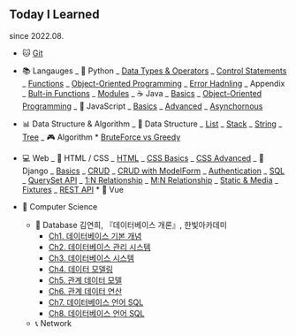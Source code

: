 ## Today I Learned

since 2022.08.

- 🐱 [Git](./Git/01_Git.md)
  <br>

- 📚 Langauges
  _ 🐍 Python
  _ [Data Types & Operators](./Python/01_Python_Basics_Datatypes_Operators.md)
  _ [Control Statements](./Python/02_Python_Basics_ControlStatements.md)
  _ [Functions](./Python/03_Python_Function.md)
  _ [Object-Oriented Programming](./Python/04_Python_OOP.md)
  _ [Error Hadnling](./Python/05_Python_Error_Handling.md)
  _ Appendix
  _ [Bult-in Functions](./Python/Appendix_01_Python_Builtin_Functions.md)
  _ [Modules](./Python/Appendix_02_Python_Modules.md)
  _ ☕ Java
  _ [Basics](./Java/01_Java_Basics.md)
  _ [Object-Oriented Programming](./Java/02_Java_OOP.md)
  _ 📒 JavaScript
  _ [Basics](./JavaScript/01_JavaScript_Basics.md)
  _ [Advanced](./JavaScript/02_JavaScript_Advanced.md)
  _ [Asynchornous](./JavaScript/03_JavaScript_Asynchronous.md)
  <br>

- 📊 Data Structure & Algorithm
  _ 💾 Data Structure
  _ [List](./Algorithm/List.md)
  _ [Stack](./Algorithm/Stack.md)
  _ [String](./Algorithm/String.md)
  _ [Tree](./Algorithm/Tree.md)
  _ 🎮 Algorithm \* [BruteForce vs Greedy](./Algorithm/BruteForce_Greedy.md)
  <br>

- 💻 Web
  _ 📸 HTML / CSS
  _ [HTML](./Web/01_HTML.md)
  _ [CSS Basics](./Web/02_CSS_Basics.md)
  _ [CSS Advanced](./Web/03_CSS_Advanced.md)
  _ 🤠 Django
  _ [Basics](./Django/01_Django_Basics.md)
  _ [CRUD](./Django/02_Django_CRUD.md)
  _ [CRUD with ModelForm](./Django/03_Django_CRUD_ModelForm.md)
  _ [Authentication](./Django/04_Django_Authentification.md)
  _ [SQL](./Django/05_SQL.md)
  _ [QuerySet API](./Django/06_Django_QuerySet_API.md)
  _ [1:N Relationship](./Django/07_Django_Many_to_One.md)
  _ [M:N Relationship](./Django/08_Django_Many_to_Many.md)
  _ [Static & Media](./Django/09_Django_Static_Media.md)
  _ [Fixtures](./Django/10_Django_Fixtures.md)
  _ [REST API](./Django/11_Django_REST_API.md) \* 💚 Vue
  <br>

- 📖 Computer Science
  - 📁 Database
    김연희, 『데이터베이스 개론』, 한빛아카데미
    - [Ch1. 데이터베이스 기본 개념](./CS/DB/Ch1_%EB%8D%B0%EC%9D%B4%ED%84%B0%EB%B2%A0%EC%9D%B4%EC%8A%A4_%EA%B8%B0%EB%B3%B8_%EA%B0%9C%EB%85%90.md)
    - [Ch2. 데이터베이스 관리 시스템](./CS/DB/Ch2_%EB%8D%B0%EC%9D%B4%ED%84%B0%EB%B2%A0%EC%9D%B4%EC%8A%A4_%EA%B4%80%EB%A6%AC_%EC%8B%9C%EC%8A%A4%ED%85%9C.md)
    - [Ch3. 데이터베이스 시스템](./CS/DB/Ch3_%EB%8D%B0%EC%9D%B4%ED%84%B0%EB%B2%A0%EC%9D%B4%EC%8A%A4_%EC%8B%9C%EC%8A%A4%ED%85%9C.md)
    - [Ch4. 데이터 모델링](./CS/DB/Ch4_%EB%8D%B0%EC%9D%B4%ED%84%B0_%EB%AA%A8%EB%8D%B8%EB%A7%81.md)
    - [Ch5. 관계 데이터 모델](./CS/DB/Ch5_%EA%B4%80%EA%B3%84_%EB%8D%B0%EC%9D%B4%ED%84%B0_%EB%AA%A8%EB%8D%B8.md)
    - [Ch6. 관계 데이터 연산](./CS/DB/Ch6_%EA%B4%80%EA%B3%84_%EB%8D%B0%EC%9D%B4%ED%84%B0_%EC%97%B0%EC%82%B0.md)
    - [Ch7. 데이터베이스 언어 SQL](./CS/DB/Ch7_%EB%8D%B0%EC%9D%B4%ED%84%B0%EB%B2%A0%EC%9D%B4%EC%8A%A4_%EC%96%B8%EC%96%B4_SQL.md)
    - [Ch8. 데이터베이스 언어 SQL](./CS/DB/Ch8_%EB%8D%B0%EC%9D%B4%ED%84%B0%EB%B2%A0%EC%9D%B4%EC%8A%A4_%EC%84%A4%EA%B3%84.md)
  - 📞 Network
